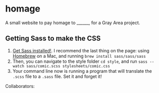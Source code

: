 # homage
A small website to pay homage to ______, for a Gray Area project.

## Getting Sass to make the CSS
1. [Get Sass installed!](https://sass-lang.com/install). I recommend the last thing on the page: using [Homebrew](https://brew.sh) on a Mac, and running `brew install sass/sass/sass`
2. Then, you can navigate to the style folder `cd style`, and run `sass --watch sass/comic.scss stylesheets/comic.css`
3. Your command line now is running a program that will translate the `.scss` file to a `.sass` file. Set it and forget it!

Collaborators:
